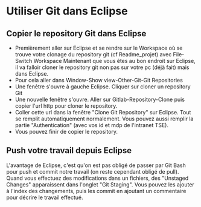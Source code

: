 # Utiliser Git dans Eclipse

## Copier le repository Git dans Eclipse

- Premièrement aller sur Eclipse et se rendre sur le Workspace où se trouve votre clonage du repository git (cf Readme_projet) avec File-Switch Workspace
Maintenant que vous êtes au bon endroit sur Eclipse, il va falloir cloner le repository git non pas sur votre pc (déjà fait) mais dans Eclipse.
- Pour cela aller dans Window-Show view-Other-Git-Git Repositories
- Une fenêtre s'ouvre à gauche Eclipse. Cliquer sur cloner un repository Git
- Une nouvelle fenêtre s'ouvre. Aller sur Gitlab-Repository-Clone puis copier l'url http pour cloner le repository.
- Coller cette url dans la fenêtre "Clone Git Repository" sur Eclipse. Tout se remplit automatiquement normalement. Vous pouvez aussi remplir la partie "Authentication" (avec vos id et mdp de l'intranet TSE).
- Vous pouvez finir de copier le repository.

## Push votre travail depuis Eclipse 

L'avantage de Eclipse, c'est qu'on est pas obligé de passer par Git Bash pour push et commit notre travail (on reste cependant obligé de pull).
Quand vous effectuez des modifications dans un fichiers, des "Unstaged Changes" apparaissent dans l'onglet "Git Staging". Vous pouvez les ajouter à l'index des changements, puis les commit en ajoutant un commentaire pour décrire le travail effectué. 
